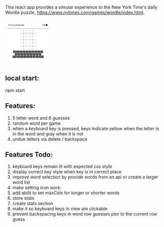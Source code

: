 This react app provides a simular experience to the New York Time's daily Wordle puzzle, https://www.nytimes.com/games/wordle/index.html.


<img src="./readme-image.png" alt="Netlify" height="140" width="140" style="vertical-align:top; margin:4px">

## local start:
npm start

## Features:
1. 5 letter word and 6 guesses
2. random word per game
3. when a keyboard key is pressed, keys indicate yellow when the letter is in the word and gray when it is not
4. undue letters via delete / backspace

## Features Todo:
1. keyboard keys remain lit with expected css style
2. display correct key style when key is in correct place
3. improve word selection by provide words from an api or create a larger word list
4. make setting icon work. 
5. add abilit to set maxCols for longer or shorter words
6. store stats 
7. create stats section
8. make it so keyboard keys in view are clickable
9. prevent backspacing keys in word row guesses pior to the current row guess